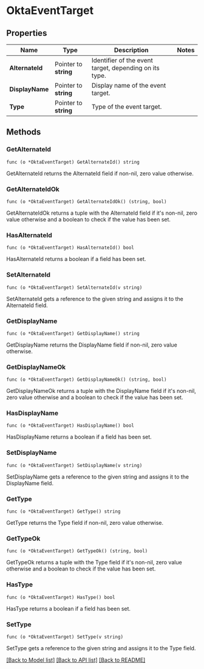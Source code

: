 # OktaEventTarget

## Properties

Name | Type | Description | Notes
------------ | ------------- | ------------- | -------------
**AlternateId** | Pointer to **string** | Identifier of the event target, depending on its type. | 
**DisplayName** | Pointer to **string** | Display name of the event target. | 
**Type** | Pointer to **string** | Type of the event target. | 

## Methods

### GetAlternateId

`func (o *OktaEventTarget) GetAlternateId() string`

GetAlternateId returns the AlternateId field if non-nil, zero value otherwise.

### GetAlternateIdOk

`func (o *OktaEventTarget) GetAlternateIdOk() (string, bool)`

GetAlternateIdOk returns a tuple with the AlternateId field if it's non-nil, zero value otherwise
and a boolean to check if the value has been set.

### HasAlternateId

`func (o *OktaEventTarget) HasAlternateId() bool`

HasAlternateId returns a boolean if a field has been set.

### SetAlternateId

`func (o *OktaEventTarget) SetAlternateId(v string)`

SetAlternateId gets a reference to the given string and assigns it to the AlternateId field.

### GetDisplayName

`func (o *OktaEventTarget) GetDisplayName() string`

GetDisplayName returns the DisplayName field if non-nil, zero value otherwise.

### GetDisplayNameOk

`func (o *OktaEventTarget) GetDisplayNameOk() (string, bool)`

GetDisplayNameOk returns a tuple with the DisplayName field if it's non-nil, zero value otherwise
and a boolean to check if the value has been set.

### HasDisplayName

`func (o *OktaEventTarget) HasDisplayName() bool`

HasDisplayName returns a boolean if a field has been set.

### SetDisplayName

`func (o *OktaEventTarget) SetDisplayName(v string)`

SetDisplayName gets a reference to the given string and assigns it to the DisplayName field.

### GetType

`func (o *OktaEventTarget) GetType() string`

GetType returns the Type field if non-nil, zero value otherwise.

### GetTypeOk

`func (o *OktaEventTarget) GetTypeOk() (string, bool)`

GetTypeOk returns a tuple with the Type field if it's non-nil, zero value otherwise
and a boolean to check if the value has been set.

### HasType

`func (o *OktaEventTarget) HasType() bool`

HasType returns a boolean if a field has been set.

### SetType

`func (o *OktaEventTarget) SetType(v string)`

SetType gets a reference to the given string and assigns it to the Type field.


[[Back to Model list]](../README.md#documentation-for-models) [[Back to API list]](../README.md#documentation-for-api-endpoints) [[Back to README]](../README.md)


